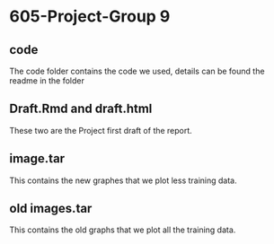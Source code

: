# 605-Project-Group 9

## code
The code folder contains the code we used, details can be found the readme in the folder

## Draft.Rmd and draft.html
These two are the Project first draft of the report.

## image.tar
This contains the new graphes that we plot less training data.

## old images.tar
This contains the old graphs that we plot all the training data.
